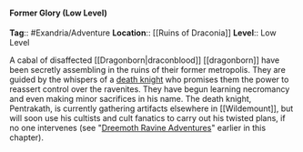 #### Former Glory (Low Level)
**Tag**:: #Exandria/Adventure
**Location**:: [[Ruins of Draconia]]
**Level**:: Low Level

 A cabal of disaffected [[Dragonborn|draconblood]] [[dragonborn]] have been secretly assembling in the ruins of their former metropolis. They are guided by the whispers of a [death knight](https://www.dndbeyond.com/monsters/death-knight) who promises them the power to reassert control over the ravenites. They have begun learning necromancy and even making minor sacrifices in his name. The death knight, Pentrakath, is currently gathering artifacts elsewhere in [[Wildemount]], but will soon use his cultists and cult fanatics to carry out his twisted plans, if no one intervenes (see "[Dreemoth Ravine Adventures](https://www.dndbeyond.com/sources/egtw/wildemount-gazetteer-wastes-of-[[xhorhas]]#DreemothRavineAdventures "[[Dreemoth Ravine]] Adventures")" earlier in this chapter).
